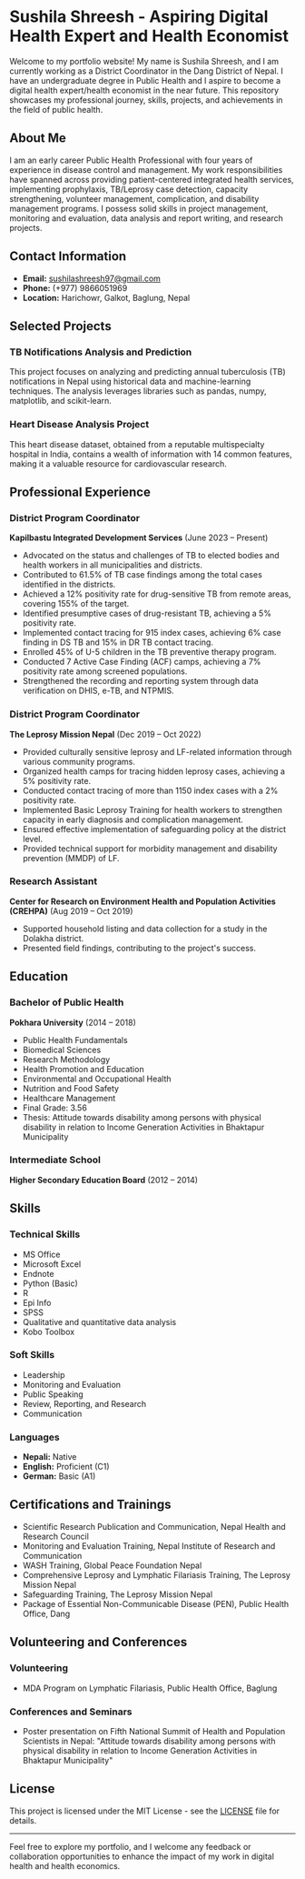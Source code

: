 # Sushila Shreesh - Aspiring Digital Health Expert and Health Economist

Welcome to my portfolio website! My name is Sushila Shreesh, and I am currently working as a District Coordinator in the Dang District of Nepal. I have an undergraduate degree in Public Health and I aspire to become a digital health expert/health economist in the near future. This repository showcases my professional journey, skills, projects, and achievements in the field of public health.

## About Me

I am an early career Public Health Professional with four years of experience in disease control and management. My work responsibilities have spanned across providing patient-centered integrated health services, implementing prophylaxis, TB/Leprosy case detection, capacity strengthening, volunteer management, complication, and disability management programs. I possess solid skills in project management, monitoring and evaluation, data analysis and report writing, and research projects. 

## Contact Information

- **Email:** [sushilashreesh97@gmail.com](mailto:sushilashreesh97@gmail.com)
- **Phone:** (+977) 9866051969
- **Location:** Harichowr, Galkot, Baglung, Nepal

## Selected Projects

### TB Notifications Analysis and Prediction
This project focuses on analyzing and predicting annual tuberculosis (TB) notifications in Nepal using historical data and machine-learning techniques. The analysis leverages libraries such as pandas, numpy, matplotlib, and scikit-learn.

### Heart Disease Analysis Project

This heart disease dataset, obtained from a reputable multispecialty hospital in India, contains a wealth of information with 14 common features, making it a valuable resource for cardiovascular research. 

## Professional Experience

### District Program Coordinator
**Kapilbastu Integrated Development Services** (June 2023 – Present)
- Advocated on the status and challenges of TB to elected bodies and health workers in all municipalities and districts.
- Contributed to 61.5% of TB case findings among the total cases identified in the districts.
- Achieved a 12% positivity rate for drug-sensitive TB from remote areas, covering 155% of the target.
- Identified presumptive cases of drug-resistant TB, achieving a 5% positivity rate.
- Implemented contact tracing for 915 index cases, achieving 6% case finding in DS TB and 15% in DR TB contact tracing.
- Enrolled 45% of U-5 children in the TB preventive therapy program.
- Conducted 7 Active Case Finding (ACF) camps, achieving a 7% positivity rate among screened populations.
- Strengthened the recording and reporting system through data verification on DHIS, e-TB, and NTPMIS.

### District Program Coordinator
**The Leprosy Mission Nepal** (Dec 2019 – Oct 2022)
- Provided culturally sensitive leprosy and LF-related information through various community programs.
- Organized health camps for tracing hidden leprosy cases, achieving a 5% positivity rate.
- Conducted contact tracing of more than 1150 index cases with a 2% positivity rate.
- Implemented Basic Leprosy Training for health workers to strengthen capacity in early diagnosis and complication management.
- Ensured effective implementation of safeguarding policy at the district level.
- Provided technical support for morbidity management and disability prevention (MMDP) of LF.

### Research Assistant
**Center for Research on Environment Health and Population Activities (CREHPA)** (Aug 2019 – Oct 2019)
- Supported household listing and data collection for a study in the Dolakha district.
- Presented field findings, contributing to the project's success.

## Education

### Bachelor of Public Health
**Pokhara University** (2014 – 2018)
- Public Health Fundamentals
- Biomedical Sciences
- Research Methodology
- Health Promotion and Education
- Environmental and Occupational Health
- Nutrition and Food Safety
- Healthcare Management
- Final Grade: 3.56
- Thesis: Attitude towards disability among persons with physical disability in relation to Income Generation Activities in Bhaktapur Municipality

### Intermediate School
**Higher Secondary Education Board** (2012 – 2014)

## Skills

### Technical Skills
- MS Office
- Microsoft Excel
- Endnote
- Python (Basic)
- R
- Epi Info
- SPSS
- Qualitative and quantitative data analysis
- Kobo Toolbox

### Soft Skills
- Leadership
- Monitoring and Evaluation
- Public Speaking
- Review, Reporting, and Research
- Communication

### Languages
- **Nepali:** Native
- **English:** Proficient (C1)
- **German:** Basic (A1)

## Certifications and Trainings
- Scientific Research Publication and Communication, Nepal Health and Research Council
- Monitoring and Evaluation Training, Nepal Institute of Research and Communication
- WASH Training, Global Peace Foundation Nepal
- Comprehensive Leprosy and Lymphatic Filariasis Training, The Leprosy Mission Nepal
- Safeguarding Training, The Leprosy Mission Nepal
- Package of Essential Non-Communicable Disease (PEN), Public Health Office, Dang

## Volunteering and Conferences

### Volunteering
- MDA Program on Lymphatic Filariasis, Public Health Office, Baglung

### Conferences and Seminars
- Poster presentation on Fifth National Summit of Health and Population Scientists in Nepal: "Attitude towards disability among persons with physical disability in relation to Income Generation Activities in Bhaktapur Municipality"

## License

This project is licensed under the MIT License - see the [LICENSE](LICENSE) file for details.

---

Feel free to explore my portfolio, and I welcome any feedback or collaboration opportunities to enhance the impact of my work in digital health and health economics.
